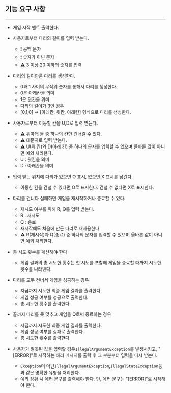 ## 기능 요구 사항

---

- 게임 시작 멘트 출력한다.

- 사용자로부터 다리의 길이를 입력 받는다.
    - ❗ 공백 문자
    - ❗ 숫자가 아닌 문자
    - ⚠️ 3 이상 20 이하의 숫자를 입력

- 다리의 길이만큼 다리를 생성한다.
    - 0과 1 사이의 무작위 숫자를 통해서 다리를 생성한다.
    - 0은 아래칸을 의미
    - 1은 윗칸을 위미
    - 다리의 길이가 3인 경우
    - [0,1,0] ⇒ [아래칸, 윗칸, 아래칸] 형식으로 다리를 생성한다.

- 사용자로부터 이동할 칸을 U,D로 입력 받는다.
    - ⚠️ 위아래 둘 중 하나의 칸만 건너갈 수 있다.
    - ⚠️ 대문자로 입력 받는다.
    - ⚠️ U(위 칸)와 D(아래 칸) 중 하나의 문자를 입력할 수 있으며 올바른 값이 아니면 예외 처리한다.
    - U : 윗칸을 의미
    - D : 아래칸을 의미

- 입력 받는 위치에 다리가 있으면 O 표시, 없으면 X 표시를 남긴다.
    - 이동한 칸을 건널 수 있다면 O로 표시한다. 건널 수 없다면 X로 표시한다.

- 다리를 건너다 실패하면 게임을 재시작하거나 종료할 수 있다.
    - 재시도 여부를 위해 R, Q를 입력 받는다.
    - R : 재시도
    - Q : 종료
    - 재시작해도 처음에 만든 다리로 재사용한다
    - ⚠️ R(재시작)과 Q(종료) 중 하나의 문자를 입력할 수 있으며 올바른 값이 아니면 예외 처리한다.

- 총 시도 횟수를 계산해야 한다
    - 게임 결과의 총 시도한 횟수는 첫 시도를 포함해 게임을 종료할 때까지 시도한 횟수를 나타낸다.

- 다리를 모두 건너서 게임을 성공하는 경우
    - 지금까지 시도한 최종 게임 결과를 출력한다.
    - 게임 성공 여부를 성공으로 출력한다.
    - 총 시도한 횟수를 출력한다.

- 끝까지 다리를 못 맞추고 게임을 Q로써 종료하는 경우
    - 지금까지 시도한 최종 게임 결과를 출력한다.
    - 게임 성공 여부를 실패로 출력한다.
    - 총 시도한 횟수를 출력한다.

- 사용자가 잘못된 값을 입력할 경우`IllegalArgumentException`를 발생시키고, "[ERROR]"로 시작하는 에러 메시지를 출력 후 그 부분부터 입력을 다시 받는다.
    - `Exception`이 아닌`IllegalArgumentException`,`IllegalStateException`등과 같은 명확한 유형을 처리한다.
    - 예외 상황 시 에러 문구를 출력해야 한다. 단, 에러 문구는 "[ERROR]"로 시작해야 한다.
